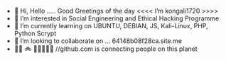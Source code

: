 - 👋 Hi, Hello ..... Good Greetings of the day <<<< I’m kongali1720 >>>> 
- 👀 I’m interested in Social Engineering and Ethical Hacking Programme
- 🌱 I’m currently learning on UBUNTU, DEBIAN, JS, Kali-Linux, PHP, Python Scrypt
- 💞️ I’m looking to collaborate on ... 64148b08f28ca.site.me
- 👋🏾 🚲 🏃🏂🏽🥌🍺 //github.com is connecting people on this planet

<!---
kongali1720/kongali1720 is a ✨ special ✨ repository because its `README.md` (this file) appears on your GitHub profile.
You can click the Preview link to take a look at your changes.
--->
